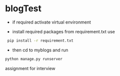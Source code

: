 # blogTest


  - if required activate virtual environment

  - install required packages from requirement.txt use
```sh
 pip install -r requirement.txt
 ```
  - then cd to myblogs and run 
```sh
python manage.py runserver
```

assignment for interview 
